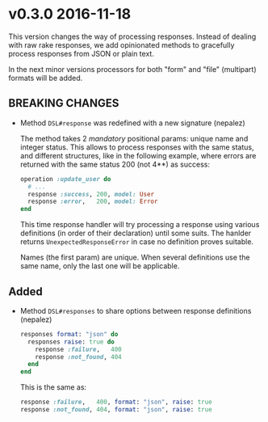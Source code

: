 # v0.3.0 2016-11-18

This version changes the way of processing responses. Instead of dealing
with raw rake responses, we add opinionated methods to gracefully process
responses from JSON or plain text.

In the next minor versions processors for both "form" and "file" (multipart)
formats will be added.

## BREAKING CHANGES
- Method `DSL#response` was redefined with a new signature (nepalez)

  The method takes 2 _mandatory_ positional params: unique name and
  integer status. This allows to process responses with the same status,
  and different structures, like in the following example, where errors
  are returned with the same status 200 (not 4**) as success:

  ```ruby
  operation :update_user do
    # ...
    response :success, 200, model: User
    response :error,   200, model: Error
  end
  ```

  This time response handler will try processing a response using various
  definitions (in order of their declaration) until some suits. The hanlder
  returns `UnexpectedResponseError` in case no definition proves suitable.

  Names (the first param) are unique. When several definitions use the same name,
  only the last one will be applicable.

## Added
- Method `DSL#responses` to share options between response definitions (nepalez)

  ```ruby
  responses format: "json" do
    responses raise: true do
      response :failure,   400
      response :not_found, 404
    end
  end
  ```

  This is the same as:

  ```ruby
  response :failure,   400, format: "json", raise: true
  response :not_found, 404, format: "json", raise: true
  ```

